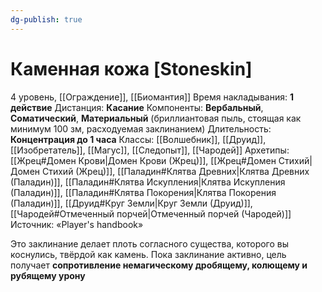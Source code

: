 ```yaml
---
dg-publish: true
---
```

# Каменная кожа [Stoneskin]
4 уровень, [[Ограждение]], [[Биомантия]]
Время накладывания: **1 действие**
Дистанция: **Касание**
Компоненты: **Вербальный**, **Соматический**, **Материальный** (бриллиантовая пыль, стоящая как минимум 100 зм, расходуемая заклинанием)
Длительность: **Концентрация до 1 часа**
Классы: [[Волшебник]], [[Друид]], [[Изобретатель]], [[Магус]], [[Следопыт]], [[Чародей]]
Архетипы: [[Жрец#Домен Крови|Домен Крови (Жрец)]], [[Жрец#Домен Стихий|Домен Стихий (Жрец)]], [[Паладин#Клятва Древних|Клятва Древних (Паладин)]], [[Паладин#Клятва Искупления|Клятва Искупления (Паладин)]], [[Паладин#Клятва Покорения|Клятва Покорения (Паладин)]], [[Друид#Круг Земли|Круг Земли (Друид)]], [[Чародей#Отмеченный порчей|Отмеченный порчей (Чародей)]]
Источник: «Player's handbook»

Это заклинание делает плоть согласного существа, которого вы коснулись, твёрдой как камень. Пока заклинание активно, цель получает **сопротивление немагическому дробящему, колющему и рубящему урону**